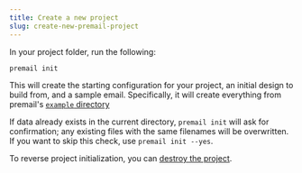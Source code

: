 ```yaml
---
title: Create a new project
slug: create-new-premail-project
---
```


In your project folder, run the following:

```sh
premail init
```

This will create the starting configuration for your project, an initial design
to build from, and a sample email. Specifically, it will create everything from premail's [`example` directory](https://github.com/premail/premail/tree/v2.0.0/src/example)

If data already exists in the current directory, `premail init` will ask for confirmation; any existing files with the same filenames will be overwritten. If you want to skip this check, use `premail init --yes`.

To reverse project initialization, you can [destroy the project](/docs/overview/usage/destroy-project/).
